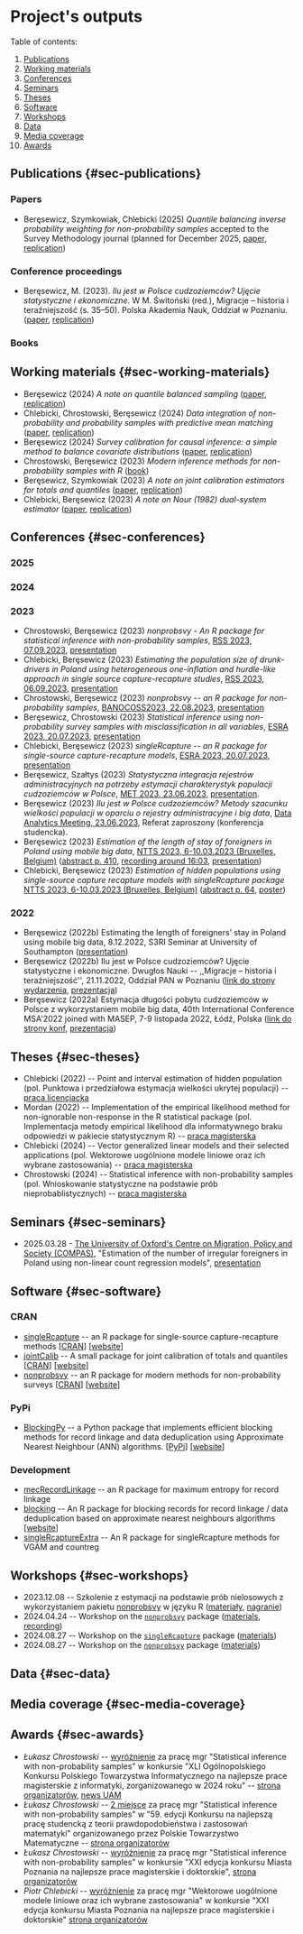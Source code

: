# Project's outputs

Table of contents:

1.  [Publications](#sec-publications)
2.  [Working materials](#sec-working-materials)
3.  [Conferences](#sec-conferences)
4.  [Seminars](#sec-seminars)
5.  [Theses](#sec-theses)
6.  [Software](#sec-software)
7.  [Workshops](#sec-workshops)
8.  [Data](#sec-data)
9.  [Media coverage](#sec-media-coverage)
10. [Awards](#sec-awards)

## Publications {#sec-publications}

### Papers

-   Beręsewicz, Szymkowiak, Chlebicki (2025) *Quantile balancing inverse
    probability weighting for non-probability samples* accepted to the
    Survey Methodology journal (planned for December 2025,
    [paper](https://arxiv.org/abs/2403.09726),
    [replication](https://github.com/ncn-foreigners/paper-nonprob-qcal))

### Conference proceedings

-   Beręsewicz, M. (2023). *Ilu jest w Polsce cudzoziemców? Ujęcie
    statystyczne i ekonomiczne*. W M. Świtoński (red.), Migracje –
    historia i teraźniejszość (s. 35–50). Polska Akademia Nauk, Oddział
    w Poznaniu.
    ([paper](https://github.com/ncn-foreigners/paper-pan-short/blob/main/pan-artykul.pdf),
    [replication](https://github.com/ncn-foreigners/paper-pan-short))

### Books

## Working materials {#sec-working-materials}

-   Beręsewicz (2024) *A note on quantile balanced sampling*
    ([paper](https://github.com/ncn-foreigners/paper-qbalanced-sampling),
    [replication](https://github.com/ncn-foreigners/paper-qbalanced-sampling))
-   Chlebicki, Chrostowski, Beręsewicz (2024) *Data integration of
    non-probability and probability samples with predictive mean
    matching* ([paper](https://arxiv.org/abs/2403.13750v1),
    [replication](https://github.com/ncn-foreigners/paper-nonprob-pmm))
-   Beręsewicz (2024) *Survey calibration for causal inference: a simple
    method to balance covariate distributions*
    ([paper](%5Bhttps://github.com/ncn-foreigners/paper-note-quantiles-obs-studies/blob/main/paper/2023-beresewicz-causal-balancing.pdf%5D(https://arxiv.org/abs/2310.11969)),
    [replication](https://github.com/ncn-foreigners/paper-note-quantiles-obs-studies))
-   Chrostowski, Beręsewicz (2023) *Modern inference methods for
    non-probability samples with R*
    ([book](https://ncn-foreigners.github.io/nonprobsvy-book/))
-   Beręsewicz, Szymkowiak (2023) *A note on joint calibration
    estimators for totals and quantiles*
    ([paper](https://github.com/ncn-foreigners/paper-note-joint-calibration/blob/main/paper/beresewicz-szymkowiak-jointcalib.pdf),
    [replication](https://github.com/ncn-foreigners/paper-note-joint-calibration))
-   Chlebicki, Beręsewicz (2023) *A note on Nour (1982) dual-system
    estimator*
    ([paper](https://github.com/ncn-foreigners/paper-nour-note/blob/main/paper/note_on_nour.pdf),
    [replication](https://github.com/ncn-foreigners/paper-nour-note))

## Conferences {#sec-conferences}

### 2025

### 2024

### 2023

-   Chrostowski, Beręsewicz (2023) *nonprobsvy - An R package for
    statistical inference with non-probability samples*, [RSS 2023,
    07.09.2023](https://virtual.oxfordabstracts.com/#/event/4019/submission/86),
    [presentation](presentations/2023-chrostowski-rss.pdf)
-   Chlebicki, Beręsewicz (2023) *Estimating the population size of
    drunk-drivers in Poland using heterogeneous one-inflation and
    hurdle-like approach in single source capture-recapture studies*,
    [RSS 2023,
    06.09.2023](https://virtual.oxfordabstracts.com/#/event/4019/submission/88),
    [presentation](presentations/2023-chlebicki-rss.pdf)
-   Chrostowski, Beręsewicz (2023) *nonprobsvy -- an R package for
    non-probability samples*, [BANOCOSS2023,
    22.08.2023](https://wiki.helsinki.fi/display/BNU/BANOCOSS2023),
    [presentation](presentations/2023-chrostowski-banocoss2023.pdf)
-   Beręsewicz, Chrostowski (2023) *Statistical inference using
    non-probability survey samples with misclassification in all
    variables*, [ESRA 2023,
    20.07.2023](https://www.europeansurveyresearch.org/conference/milan-2023/),
    [presentation](presentations/2023-beresewicz-esra.pdf)
-   Chlebicki, Beręsewicz (2023) *singleRcapture -- an R package for
    single-source capture-recapture models*, [ESRA 2023,
    20.07.2023](https://www.europeansurveyresearch.org/conference/milan-2023/),
    [presentation](presentations/2023-chlebicki-esra.pdf)
-   Beręsewicz, Szałtys (2023) *Statystyczna integracja rejestrów
    administracyjnych na potrzeby estymacji charakterystyk populacji
    cudzoziemców w Polsce*, [MET 2023,
    23.06.2023](https://met2023.stat.gov.pl/),
    [presentation](presentations/2023-beresewicz-met2023.pdf).
-   Beręsewicz (2023) *Ilu jest w Polsce cudzoziemców? Metody szacunku
    wielkości populacji w oparciu o rejestry administracyjne i big
    data*, [Data Analytics Meeting,
    23.06.2023](https://zie.pg.edu.pl/wydarzenia-wzie/data-analytics-meeting),
    Referat zaproszony (konferencja studencka).
-   Beręsewicz (2023) *Estimation of the length of stay of foreigners in
    Poland using mobile big data*, [NTTS 2023, 6-10.03.2023 (Bruxelles,
    Belgium)](https://cros-legacy.ec.europa.eu/content/NTTS2023_en)
    ([abstract p.
    410](https://cros-legacy.ec.europa.eu/sites/default/files/book_of_abstracts.pdf),
    [recording around
    16:03](https://webcast.ec.europa.eu/ntts2023-day-2-gasp-20230308),
    [presentation](presentations/2023-beresewicz-ntts2023.pdf))
-   Chlebicki, Beręsewicz (2023) *Estimation of hidden populations using
    single-source capture recapture models with singleRcapture package*
    [NTTS 2023, 6-10.03.2023 (Bruxelles,
    Belgium)](https://cros-legacy.ec.europa.eu/content/NTTS2023_en)
    ([abstract p.
    64](https://cros-legacy.ec.europa.eu/sites/default/files/book_of_abstracts.pdf),
    [poster](posters/2023-chlebicki-beresewicz-ntts2023-poster.pdf))

### 2022

-   Beręsewicz (2022b) Estimating the length of foreigners’ stay in
    Poland using mobile big data, 8.12.2022, S3RI Seminar at University
    of Southampton
    ([presentation](presentations/2022-beresewicz-s3ri.pdf))
-   Beręsewicz (2022b) Ilu jest w Polsce cudzoziemców? Ujęcie
    statystyczne i ekonomiczne. Dwugłos Nauki -- ,,Migracje – historia i
    teraźniejszość'', 21.11.2022, Oddział PAN w Poznaniu ([link do
    strony
    wydarzenia](https://poznan.pan.pl/?mec-events=migracje-historia-i-terazniejszosc-xxiv-sesja-naukowa-z-cyklu-dwuglos-nauki),
    [prezentacja](presentations/2022-beresewicz-pan.pdf))
-   Beręsewicz (2022a) Estymacja długości pobytu cudzoziemców w Polsce z
    wykorzystaniem mobile big data, 40th International Conference
    MSA'2022 joined with MASEP, 7-9 listopada 2022, Łódź, Polska ([link
    do strony
    konf](https://sites.google.com/view/msa2021pl/program/program-konferencji),
    [prezentacja](presentations/2022-beresewicz-s3ri.pdf))

## Theses {#sec-theses}

-   Chlebicki (2022) -- Point and interval estimation of hidden
    population (pol. Punktowa i przedziałowa estymacja wielkości ukrytej
    populacji) -- [praca
    licencjacka](https://github.com/ncn-foreigners/graduation-theses/blob/main/2022-chlebicki.pdf)
-   Mordan (2022) -- Implementation of the empirical likelihood method
    for non-ignorable non-response in the R statistical package (pol.
    Implementacja metody empirical likelihood dla informatywnego braku
    odpowiedzi w pakiecie statystycznym R) -- [praca
    magisterska](https://github.com/ncn-foreigners/graduation-theses/blob/main/2022-mordan.pdf)
-   Chlebicki (2024) -- Vector generalized linear models and their
    selected applications (pol. Wektorowe uogólnione modele liniowe oraz
    ich wybrane zastosowania) -- [praca
    magisterska](https://github.com/ncn-foreigners/graduation-theses/blob/main/2022-chlebicki.pdf)
-   Chrostowski (2024) -- Statistical inference with non-probability
    samples (pol. Wnioskowanie statystyczne na podstawie prób
    nieprobablistycznych) -- [praca
    magisterska](https://github.com/ncn-foreigners/graduation-theses/blob/main/2024-Chrostowski.pdf)

## Seminars {#sec-seminars}

-   2025.03.28 - [The University of Oxford's Centre on Migration, Policy
    and Society (COMPAS)](https://www.compas.ox.ac.uk), "Estimation of
    the number of irregular foreigners in Poland using non-linear count
    regression models",
    [presentation](presentations/2025_compas_oxford_seminar.pdf)

## Software {#sec-software}

### CRAN

-   [singleRcapture](https://github.com/ncn-foreigners/singleRcapture)
    -- an R package for single-source capture-recapture methods
    [[CRAN](https://CRAN.R-project.org/package=singleRcapture)]
    [[website](https://ncn-foreigners.github.io/singleRcapture/)]
-   [jointCalib](https://github.com/ncn-foreigners/jointCalib) -- A
    small package for joint calibration of totals and quantiles
    [[CRAN](https://CRAN.R-project.org/package=jointCalib)]
    [[website](https://ncn-foreigners.github.io/jointCalib/)]
-   [nonprobsvy](https://github.com/ncn-foreigners/nonprobsvy) -- an R
    package for modern methods for non-probability surveys
    [[CRAN](https://CRAN.R-project.org/package=nonprobsvy)]
    [[website](https://ncn-foreigners.github.io/nonprobsvy/)]

### PyPi

-   [BlockingPy](https://github.com/ncn-foreigners/singleRcapture) -- a
    Python package that implements efficient blocking methods for record
    linkage and data deduplication using Approximate Nearest Neighbour
    (ANN) algorithms. [[PyPi](https://pypi.org/project/blockingpy/)]
    [[website](https://blockingpy.readthedocs.io/en/latest/)]

### Development

-   [mecRecordLinkage](https://github.com/ncn-foreigners/mecRecordLinkage)
    -- an R package for maximum entropy for record linkage
-   [blocking](https://github.com/ncn-foreigners/blocking) -- An R
    package for blocking records for record linkage / data deduplication
    based on approximate nearest neighbours algorithms
    [[website](https://ncn-foreigners.github.io/blocking/)]
-   [singleRcaptureExtra](https://github.com/ncn-foreigners/singleRcaptureExtra)
    -- An R package for singleRcapture methods for VGAM and countreg

## Workshops {#sec-workshops}

-   2023.12.08 -- Szkolenie z estymacji na podstawie prób nielosowych z
    wykorzystaniem pakietu
    [nonprobsvy](https://github.com/ncn-foreigners/nonprobsvy) w języku
    R ([materiały](https://github.com/ncn-foreigners/workshops),
    [nagranie](https://www.youtube.com/watch?v=_YrmeyH4-r4))
-   2024.04.24 -- Workshop on the
    [`nonprobsvy`](https://cran.r-project.org/package=nonprobsvy)
    package ([materials](https://github.com/ncn-foreigners/workshops),
    [recording](https://www.youtube.com/watch?v=ZcOzGK6jhSg))
-   2024.08.27 -- Workshop on the
    [`singleRcapture`](https://cran.r-project.org/package=singleRcapture)
    package
    ([materials](https://github.com/ncn-foreigners/Workshop-on-Survey-Statistics-2024-singleRcapture))
-   2024.08.27 -- Workshop on the
    [`nonprobsvy`](https://cran.r-project.org/package=nonprobsvy)
    package
    ([materials](https://github.com/ncn-foreigners/Workshop-on-Survey-Statistics-2024-nonprobsvy))

## Data {#sec-data}

## Media coverage {#sec-media-coverage}

## Awards {#sec-awards}

-   *Łukasz Chrostowski* -- [wyróżnienie](./awards/pti-2024.pdf) za
    pracę mgr "Statistical inference with non-probability samples" w
    konkursie "XLI Ogólnopolskiego Konkursu Polskiego Towarzystwa
    Informatycznego na najlepsze prace magisterskie z informatyki,
    zorganizowanego w 2024 roku" -- [strona
    organizatorów](https://kpm.pti.org.pl/archive/applications), [news
    UAM](https://wmi.amu.edu.pl/wiadomosci/sukcesy/wyroznienie-dla-pracy-dyplomowej-naszego-absolwenta)
-   *Łukasz Chrostowski* -- [2 miejsce]() za pracę mgr "Statistical
    inference with non-probability samples" w "59. edycji Konkursu na
    najlepszą pracę studencką z teorii prawdopodobieństwa i zastosowań
    matematyki" organizowanego przez Polskie Towarzystwo Matematyczne --
    [strona
    organizatorów](https://www.ptm.org.pl/konkursy/wyniki-kolejnych-edycji-konkursu-na-najlepsza-prace-studencka-z-teorii-prawdopodobienstwa-i)
-   *Łukasz Chrostowski* -- [wyróżnienie]() za pracę mgr "Statistical
    inference with non-probability samples" w konkursie "XXI edycja
    konkursu Miasta Poznania na najlepsze prace magisterskie i
    doktorskie", [strona
    organizatorów](https://www.poznan.pl/mim/studia/news/konkurs-miasta-poznania-na-najlepsze-prace-magisterskie-i-doktorskie,214238.html)
-   *Piotr Chlebicki* -- [wyróżnienie]() za pracę mgr "Wektorowe
    uogólnione modele liniowe oraz ich wybrane zastosowania" w konkursie
    "XXI edycja konkursu Miasta Poznania na najlepsze prace magisterskie
    i doktorskie" [strona
    organizatorów](https://www.poznan.pl/mim/studia/news/konkurs-miasta-poznania-na-najlepsze-prace-magisterskie-i-doktorskie,214238.html)
